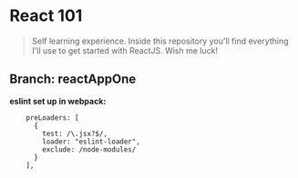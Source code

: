 # React 101

> Self learning experience. Inside this repository you'll find everything I'll use to get started with ReactJS. Wish me luck!

## Branch: reactAppOne

**eslint set up in webpack:** 

```
    preLoaders: [
      {
        test: /\.jsx?$/,
        loader: "eslint-loader",
        exclude: /node-modules/
      }
    ],

```

